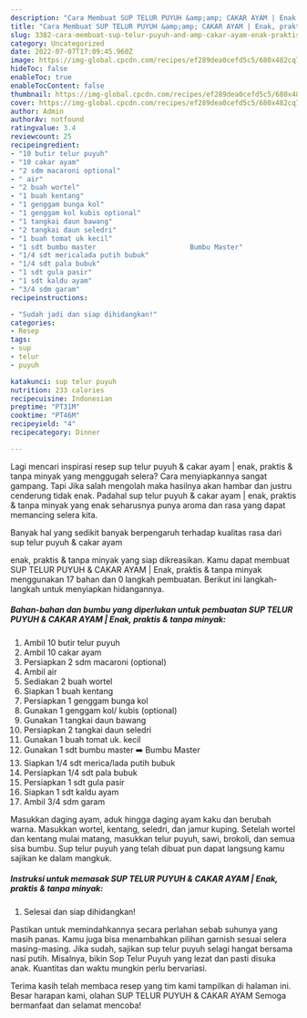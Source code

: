 ```yaml
---
description: "Cara Membuat SUP TELUR PUYUH &amp;amp; CAKAR AYAM | Enak, praktis &amp;amp; tanpa minyak yang Lezat Sekali, Buat Buka Puasa Bikin Ngiler"
title: "Cara Membuat SUP TELUR PUYUH &amp;amp; CAKAR AYAM | Enak, praktis &amp;amp; tanpa minyak yang Lezat Sekali, Buat Buka Puasa Bikin Ngiler"
slug: 3382-cara-membuat-sup-telur-puyuh-and-amp-cakar-ayam-enak-praktis-and-amp-tanpa-minyak-yang-lezat-sekali-buat-buka-puasa-bikin-ngiler
category: Uncategorized
date: 2022-07-07T17:09:45.960Z
image: https://img-global.cpcdn.com/recipes/ef289dea0cefd5c5/680x482cq70/sup-telur-puyuh-cakar-ayam-enak-praktis-tanpa-minyak-foto-resep-utama.jpg
hideToc: false
enableToc: true
enableTocContent: false
thumbnail: https://img-global.cpcdn.com/recipes/ef289dea0cefd5c5/680x482cq70/sup-telur-puyuh-cakar-ayam-enak-praktis-tanpa-minyak-foto-resep-utama.jpg
cover: https://img-global.cpcdn.com/recipes/ef289dea0cefd5c5/680x482cq70/sup-telur-puyuh-cakar-ayam-enak-praktis-tanpa-minyak-foto-resep-utama.jpg
author: Admin
authorAv: notfound
ratingvalue: 3.4
reviewcount: 25
recipeingredient:
- "10 butir telur puyuh"
- "10 cakar ayam"
- "2 sdm macaroni optional"
- " air"
- "2 buah wortel"
- "1 buah kentang"
- "1 genggam bunga kol"
- "1 genggam kol kubis optional"
- "1 tangkai daun bawang"
- "2 tangkai daun seledri"
- "1 buah tomat uk kecil"
- "1 sdt bumbu master                       Bumbu Master"
- "1/4 sdt mericalada putih bubuk"
- "1/4 sdt pala bubuk"
- "1 sdt gula pasir"
- "1 sdt kaldu ayam"
- "3/4 sdm garam"
recipeinstructions:

- "Sudah jadi dan siap dihidangkan!"
categories:
- Resep
tags:
- sup
- telur
- puyuh

katakunci: sup telur puyuh 
nutrition: 233 calories
recipecuisine: Indonesian
preptime: "PT31M"
cooktime: "PT46M"
recipeyield: "4"
recipecategory: Dinner

---
```



Lagi mencari inspirasi resep sup telur puyuh &amp; cakar ayam | enak, praktis &amp; tanpa minyak yang menggugah selera? Cara menyiapkannya sangat gampang. Tapi Jika salah mengolah maka hasilnya akan hambar dan justru cenderung tidak enak. Padahal sup telur puyuh &amp; cakar ayam | enak, praktis &amp; tanpa minyak yang enak seharusnya punya aroma dan rasa yang dapat memancing selera kita.


Banyak hal yang sedikit banyak berpengaruh terhadap kualitas rasa dari sup telur puyuh &amp; cakar ayam 

 enak, praktis &amp; tanpa minyak yang siap dikreasikan. Kamu dapat membuat SUP TELUR PUYUH &amp; CAKAR AYAM | Enak, praktis &amp; tanpa minyak menggunakan 17 bahan dan 0 langkah pembuatan. Berikut ini langkah-langkah untuk menyiapkan hidangannya.

<!--inarticleads1-->

##### Bahan-bahan dan bumbu yang diperlukan untuk pembuatan SUP TELUR PUYUH &amp; CAKAR AYAM | Enak, praktis &amp; tanpa minyak:

1. Ambil 10 butir telur puyuh
1. Ambil 10 cakar ayam
1. Persiapkan 2 sdm macaroni (optional)
1. Ambil  air
1. Sediakan 2 buah wortel
1. Siapkan 1 buah kentang
1. Persiapkan 1 genggam bunga kol
1. Gunakan 1 genggam kol/ kubis (optional)
1. Gunakan 1 tangkai daun bawang
1. Persiapkan 2 tangkai daun seledri
1. Gunakan 1 buah tomat uk. kecil
1. Gunakan 1 sdt bumbu master ➡️                      Bumbu Master
1. Siapkan 1/4 sdt merica/lada putih bubuk
1. Persiapkan 1/4 sdt pala bubuk
1. Persiapkan 1 sdt gula pasir
1. Siapkan 1 sdt kaldu ayam
1. Ambil 3/4 sdm garam


Masukkan daging ayam, aduk hingga daging ayam kaku dan berubah warna. Masukkan wortel, kentang, seledri, dan jamur kuping. Setelah wortel dan kentang mulai matang, masukkan telur puyuh, sawi, brokoli, dan semua sisa bumbu. Sup telur puyuh yang telah dibuat pun dapat langsung kamu sajikan ke dalam mangkuk. 

<!--inarticleads2-->

##### Instruksi untuk memasak SUP TELUR PUYUH &amp; CAKAR AYAM | Enak, praktis &amp; tanpa minyak:


1. Selesai dan siap dihidangkan!

Pastikan untuk memindahkannya secara perlahan sebab suhunya yang masih panas. Kamu juga bisa menambahkan pilihan garnish sesuai selera masing-masing. Jika sudah, sajikan sup telur puyuh selagi hangat bersama nasi putih. Misalnya, bikin Sop Telur Puyuh yang lezat dan pasti disuka anak. Kuantitas dan waktu mungkin perlu bervariasi. 

Terima kasih telah membaca resep yang tim kami tampilkan di halaman ini. Besar harapan kami, olahan SUP TELUR PUYUH &amp; CAKAR AYAM  Semoga bermanfaat dan selamat mencoba!
